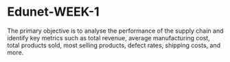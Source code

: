 # Edunet-WEEK-1
The primary objective is to analyse the performance of the supply chain and identify key metrics such as total revenue, average manufacturing cost, total products sold, most selling products, defect rates, shipping costs, and more.
